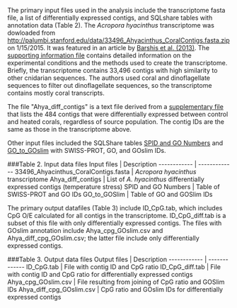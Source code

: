 The primary input files used in the analysis include the transcriptome fasta file, a list of differentially expressed contigs, and SQLshare tables with annotation data (Table 2). The *Acropora hyacinthus* transcriptome was dowloaded from http://palumbi.stanford.edu/data/33496_Ahyacinthus_CoralContigs.fasta.zip on 1/15/2015. It was featured in an article by [Barshis et al. (2013)](http://www.pnas.org/content/110/4/1387.abstract). The [supporting information file](http://www.pnas.org/content/suppl/2013/01/02/1210224110.DCSupplemental/pnas.201210224SI.pdf) contains detailed information on the experimental conditions and the methods used to create the transcriptome. Briefly, the transcriptome contains 33,496 contigs with high similarity to other cnidarian sequences. The authors used coral and dinoflagellate sequences to filter out dinoflagellate sequences, so the transcriptome contains mostly coral transcripts.

The file "Ahya_diff_contigs" is a text file derived from a [supplementary file](http://www.pnas.org/content/suppl/2013/01/02/1210224110.DCSupplemental/sd01.xlsx) that lists the 484 contigs that were differentially expressed between control and heated corals, regardless of source population. The contig IDs are the same as those in the transcriptome above. 

Other input files included the SQLShare tables [SPID and GO Numbers](https://sqlshare.escience.washington.edu/sqlshare/#s=query/sr320@washington.edu/SPID%20and%20GO%20Numbers) and [GO_to_GOslim](https://sqlshare.escience.washington.edu/sqlshare/#s=query/sr320%40washington.edu/GO_to_GOslim) with SWISS-PROT, GO, and GOslim IDs. 

###Table 2. Input data files 
Input files | Description
------------ | -------------
33496_Ahyacinthus_CoralContigs.fasta | *Acropora hyacinthus* transcriptome
Ahya_diff_contigs | List of *A. hyacinthus* differentially expressed contigs (temperature stress)
SPID and GO Numbers | Table of SWISS-PROT and GO IDs
GO_to_GOSlim | Table of GO and GOSlim IDs


The primary output datafiles (Table 3) include ID_CpG.tab, which includes CpG O/E calculated for all contigs in the transcriptome. ID_CpG_diff.tab is a subset of this file with only differentially expressed contigs. The files with GOslim annotation include Ahya_cpg_GOslim.csv and Ahya_diff_cpg_GOslim.csv; the latter file include only differentially expressed contigs.

###Table 3. Output data files
Output files | Description
------------ | -------------
ID_CpG.tab | File with contig ID and CpG ratio
ID_CpG_diff.tab | File with contig ID and CpG ratio for differentially expressed contigs
Ahya_cpg_GOslim.csv | File resulting from joining of CpG ratio and GOSlim IDs
Ahya_diff_cpg_GOslim.csv | CpG ratio and GOslim IDs for differentially expressed contigs
